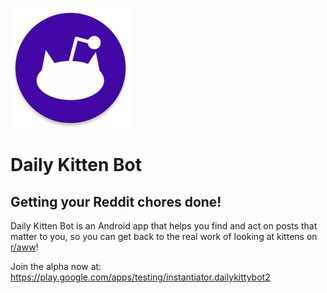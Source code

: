 ![Daily Kitten Bot logo](Resources/ic_kittenbot_round.png)

# Daily Kitten Bot
## Getting your Reddit chores done!

Daily Kitten Bot is an Android app that helps you find and act on posts that matter to you, so you can get back to the real work of looking at kittens on [r/aww](https://reddit.com/r/aww)!

Join the alpha now at: https://play.google.com/apps/testing/instantiator.dailykittybot2
